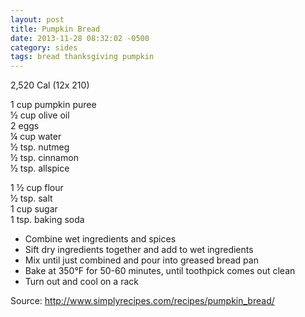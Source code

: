 ```yaml
---
layout: post
title: Pumpkin Bread
date: 2013-11-28 08:32:02 -0500
category: sides
tags: bread thanksgiving pumpkin
---
```

2,520 Cal (12x 210)

1 cup pumpkin puree  
½ cup olive oil  
2 eggs  
¼ cup water  
½ tsp. nutmeg  
½ tsp. cinnamon  
½ tsp. allspice  
  
1 ½ cup flour  
½ tsp. salt  
1 cup sugar  
1 tsp. baking soda  

* Combine wet ingredients and spices
* Sift dry ingredients together and add to wet ingredients
* Mix until just combined and pour into greased bread pan
* Bake at 350°F for 50-60 minutes, until toothpick comes out clean
* Turn out and cool on a rack

Source: <http://www.simplyrecipes.com/recipes/pumpkin_bread/>
